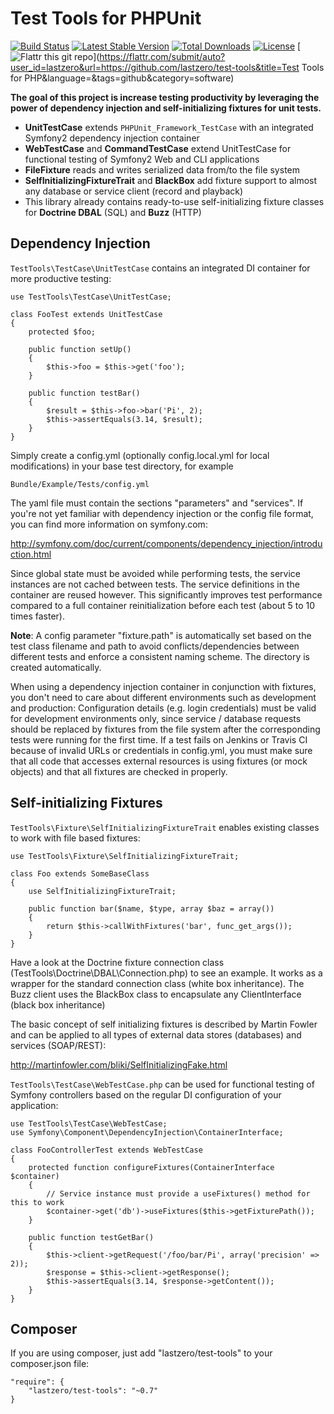 Test Tools for PHPUnit
======================

[![Build Status](https://travis-ci.org/lastzero/test-tools.png?branch=master)](https://travis-ci.org/lastzero/test-tools)
[![Latest Stable Version](https://poser.pugx.org/lastzero/test-tools/v/stable.svg)](https://packagist.org/packages/lastzero/test-tools)
[![Total Downloads](https://poser.pugx.org/lastzero/test-tools/downloads.svg)](https://packagist.org/packages/lastzero/test-tools)
[![License](https://poser.pugx.org/lastzero/test-tools/license.svg)](https://packagist.org/packages/lastzero/test-tools)
[![Flattr this git repo](http://api.flattr.com/button/flattr-badge-large.png)](https://flattr.com/submit/auto?user_id=lastzero&url=https://github.com/lastzero/test-tools&title=Test Tools for PHP&language=&tags=github&category=software)

**The goal of this project is increase testing productivity by leveraging the power of dependency injection and self-initializing fixtures for unit tests.**

* **UnitTestCase** extends `PHPUnit_Framework_TestCase` with an integrated Symfony2 dependency injection container
* **WebTestCase** and **CommandTestCase** extend UnitTestCase for functional testing of Symfony2 Web and CLI applications
* **FileFixture** reads and writes serialized data from/to the file system
* **SelfInitializingFixtureTrait** and **BlackBox** add fixture support to almost any database or service client (record and playback)
* This library already contains ready-to-use self-initializing fixture classes for **Doctrine DBAL** (SQL) and **Buzz** (HTTP)

Dependency Injection
--------------------

`TestTools\TestCase\UnitTestCase` contains an integrated DI container for more productive testing:

    use TestTools\TestCase\UnitTestCase;

    class FooTest extends UnitTestCase
    {
        protected $foo;

        public function setUp()
        {
            $this->foo = $this->get('foo');
        }

        public function testBar()
        {
            $result = $this->foo->bar('Pi', 2);
            $this->assertEquals(3.14, $result);
        }
    }

Simply create a config.yml (optionally config.local.yml for local modifications) in your base test directory,
for example

    Bundle/Example/Tests/config.yml
    
The yaml file must contain the sections "parameters" and "services". If you're not yet familiar with
dependency injection or the config file format, you can find more information on symfony.com:

http://symfony.com/doc/current/components/dependency_injection/introduction.html

Since global state must be avoided while performing tests, the service instances are not 
cached between tests. The service definitions in the container are reused however. This significantly
improves test performance compared to a full container reinitialization before each test (about 5 to 10 times faster).

**Note**: A config parameter "fixture.path" is automatically set based on the test class filename and path 
to avoid conflicts/dependencies between different tests and enforce a consistent naming scheme.
The directory is created automatically.

When using a dependency injection container in conjunction with fixtures, you don't need to care about 
different environments such as development and production:
Configuration details (e.g. login credentials) must be valid for development 
environments only, since service / database requests should be replaced by fixtures from the file system after the 
corresponding tests were running for the first time. If a test fails on Jenkins or Travis CI
because of invalid URLs or credentials in config.yml, you must make sure that all code that 
accesses external resources is using fixtures (or mock objects) and that all fixtures are checked in properly.

Self-initializing Fixtures
--------------------------
 
`TestTools\Fixture\SelfInitializingFixtureTrait` enables existing classes to work with file based fixtures:

    use TestTools\Fixture\SelfInitializingFixtureTrait;

    class Foo extends SomeBaseClass
    {
        use SelfInitializingFixtureTrait;

        public function bar($name, $type, array $baz = array())
        {
            return $this->callWithFixtures('bar', func_get_args());
        }
    }

Have a look at the Doctrine fixture connection class (TestTools\Doctrine\DBAL\Connection.php) to see an
example. It works as a wrapper for the standard connection class (white box inheritance). The Buzz client
uses the BlackBox class to encapsulate any ClientInterface (black box inheritance)

The basic concept of self initializing fixtures is described by Martin Fowler and can be applied to all
types of external data stores (databases) and services (SOAP/REST):

http://martinfowler.com/bliki/SelfInitializingFake.html

`TestTools\TestCase\WebTestCase.php` can be used for functional testing of Symfony controllers based on the 
regular DI configuration of your application:

    use TestTools\TestCase\WebTestCase;
    use Symfony\Component\DependencyInjection\ContainerInterface;

    class FooControllerTest extends WebTestCase
    {
        protected function configureFixtures(ContainerInterface $container)
        {
            // Service instance must provide a useFixtures() method for this to work
            $container->get('db')->useFixtures($this->getFixturePath());
        }

        public function testGetBar()
        {
            $this->client->getRequest('/foo/bar/Pi', array('precision' => 2));
            $response = $this->client->getResponse();
            $this->assertEquals(3.14, $response->getContent());
        }
    }

Composer
--------

If you are using composer, just add "lastzero/test-tools" to your composer.json file:

    "require": {
        "lastzero/test-tools": "~0.7"
    }
